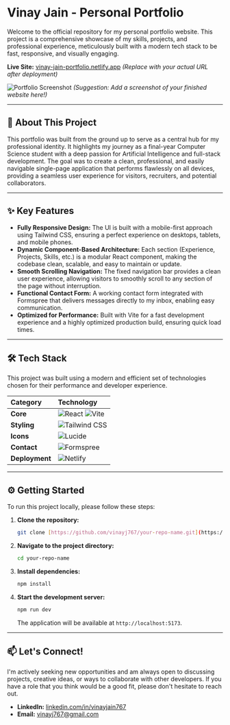 # Vinay Jain - Personal Portfolio

Welcome to the official repository for my personal portfolio website. This project is a comprehensive showcase of my skills, projects, and professional experience, meticulously built with a modern tech stack to be fast, responsive, and visually engaging.

**Live Site:** [vinay-jain-portfolio.netlify.app](https://vinay-jain-portfolio.netlify.app) _(Replace with your actual URL after deployment)_

![Portfolio Screenshot](https://i.imgur.com/your-screenshot-url.png) _(Suggestion: Add a screenshot of your finished website here!)_

---

## 🚀 About This Project

This portfolio was built from the ground up to serve as a central hub for my professional identity. It highlights my journey as a final-year Computer Science student with a deep passion for Artificial Intelligence and full-stack development. The goal was to create a clean, professional, and easily navigable single-page application that performs flawlessly on all devices, providing a seamless user experience for visitors, recruiters, and potential collaborators.

---

## ✨ Key Features

* **Fully Responsive Design:** The UI is built with a mobile-first approach using Tailwind CSS, ensuring a perfect experience on desktops, tablets, and mobile phones.
* **Dynamic Component-Based Architecture:** Each section (Experience, Projects, Skills, etc.) is a modular React component, making the codebase clean, scalable, and easy to maintain or update.
* **Smooth Scrolling Navigation:** The fixed navigation bar provides a clean user experience, allowing visitors to smoothly scroll to any section of the page without interruption.
* **Functional Contact Form:** A working contact form integrated with Formspree that delivers messages directly to my inbox, enabling easy communication.
* **Optimized for Performance:** Built with Vite for a fast development experience and a highly optimized production build, ensuring quick load times.

---

## 🛠️ Tech Stack

This project was built using a modern and efficient set of technologies chosen for their performance and developer experience.

| Category      | Technology                                                                                                                              |
| :------------ | :-------------------------------------------------------------------------------------------------------------------------------------- |
| **Core** | ![React](https://img.shields.io/badge/React-20232A?style=for-the-badge&logo=react&logoColor=61DAFB) ![Vite](https://img.shields.io/badge/Vite-646CFF?style=for-the-badge&logo=vite&logoColor=white)             |
| **Styling** | ![Tailwind CSS](https://img.shields.io/badge/Tailwind_CSS-38B2AC?style=for-the-badge&logo=tailwind-css&logoColor=white)                     |
| **Icons** | ![Lucide](https://img.shields.io/badge/Lucide-Icons-3294F3?style=for-the-badge)                                                          |
| **Contact** | ![Formspree](https://img.shields.io/badge/Formspree-FF5733?style=for-the-badge)                                                          |
| **Deployment**| ![Netlify](https://img.shields.io/badge/Netlify-00C7B7?style=for-the-badge&logo=netlify&logoColor=white)                                     |

---

## ⚙️ Getting Started

To run this project locally, please follow these steps:

1.  **Clone the repository:**
    ```sh
    git clone [https://github.com/vinayj767/your-repo-name.git](https://github.com/vinayj767/your-repo-name.git)
    ```
2.  **Navigate to the project directory:**
    ```sh
    cd your-repo-name
    ```
3.  **Install dependencies:**
    ```sh
    npm install
    ```
4.  **Start the development server:**
    ```sh
    npm run dev
    ```
    The application will be available at `http://localhost:5173`.

---

## 📫 Let's Connect!

I'm actively seeking new opportunities and am always open to discussing projects, creative ideas, or ways to collaborate with other developers. If you have a role that you think would be a good fit, please don't hesitate to reach out.

* **LinkedIn:** [linkedin.com/in/vinayjain767](https://linkedin.com/in/vinayjain767)
* **Email:** vinayj767@gmail.com

